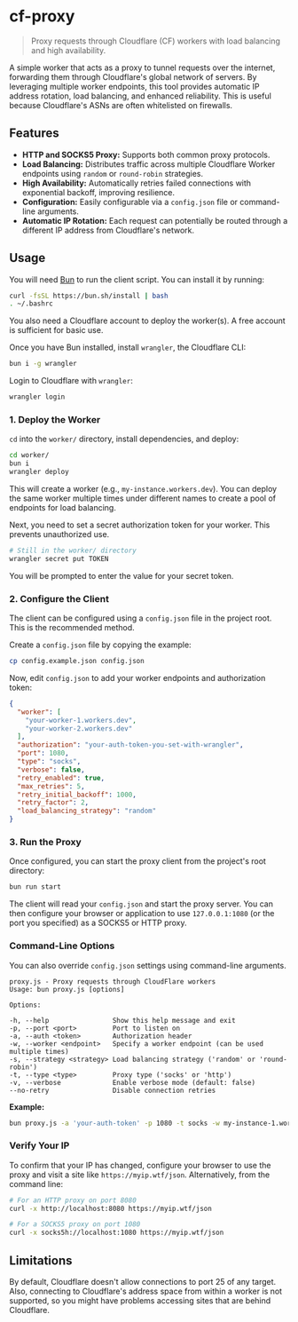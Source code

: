 # cf-proxy

> Proxy requests through Cloudflare (CF) workers with load balancing and high availability.

A simple worker that acts as a proxy to tunnel requests over the internet, forwarding them through Cloudflare's global network of servers. By leveraging multiple worker endpoints, this tool provides automatic IP address rotation, load balancing, and enhanced reliability. This is useful because Cloudflare's ASNs are often whitelisted on firewalls.

## Features

- **HTTP and SOCKS5 Proxy:** Supports both common proxy protocols.
- **Load Balancing:** Distributes traffic across multiple Cloudflare Worker endpoints using `random` or `round-robin` strategies.
- **High Availability:** Automatically retries failed connections with exponential backoff, improving resilience.
- **Configuration:** Easily configurable via a `config.json` file or command-line arguments.
- **Automatic IP Rotation:** Each request can potentially be routed through a different IP address from Cloudflare's network.

## Usage

You will need [Bun](https://bun.sh/) to run the client script. You can install it by running:

```bash
curl -fsSL https://bun.sh/install | bash
. ~/.bashrc
```

You also need a Cloudflare account to deploy the worker(s). A free account is sufficient for basic use.

Once you have Bun installed, install `wrangler`, the Cloudflare CLI:

```bash
bun i -g wrangler
```

Login to Cloudflare with `wrangler`:

```bash
wrangler login
```

### 1. Deploy the Worker

`cd` into the `worker/` directory, install dependencies, and deploy:

```bash
cd worker/
bun i
wrangler deploy
```

This will create a worker (e.g., `my-instance.workers.dev`). You can deploy the same worker multiple times under different names to create a pool of endpoints for load balancing.

Next, you need to set a secret authorization token for your worker. This prevents unauthorized use.

```bash
# Still in the worker/ directory
wrangler secret put TOKEN
```

You will be prompted to enter the value for your secret token.

### 2. Configure the Client

The client can be configured using a `config.json` file in the project root. This is the recommended method.

Create a `config.json` file by copying the example:

```bash
cp config.example.json config.json
```

Now, edit `config.json` to add your worker endpoints and authorization token:

```json
{
  "worker": [
    "your-worker-1.workers.dev",
    "your-worker-2.workers.dev"
  ],
  "authorization": "your-auth-token-you-set-with-wrangler",
  "port": 1080,
  "type": "socks",
  "verbose": false,
  "retry_enabled": true,
  "max_retries": 5,
  "retry_initial_backoff": 1000,
  "retry_factor": 2,
  "load_balancing_strategy": "random"
}
```

### 3. Run the Proxy

Once configured, you can start the proxy client from the project's root directory:

```bash
bun run start
```

The client will read your `config.json` and start the proxy server. You can then configure your browser or application to use `127.0.0.1:1080` (or the port you specified) as a SOCKS5 or HTTP proxy.

### Command-Line Options

You can also override `config.json` settings using command-line arguments.

```
proxy.js - Proxy requests through CloudFlare workers
Usage: bun proxy.js [options]

Options:

-h, --help                Show this help message and exit
-p, --port <port>         Port to listen on
-a, --auth <token>        Authorization header
-w, --worker <endpoint>   Specify a worker endpoint (can be used multiple times)
-s, --strategy <strategy> Load balancing strategy ('random' or 'round-robin')
-t, --type <type>         Proxy type ('socks' or 'http')
-v, --verbose             Enable verbose mode (default: false)
--no-retry                Disable connection retries
```

**Example:**

```bash
bun proxy.js -a 'your-auth-token' -p 1080 -t socks -w my-instance-1.workers.dev -w my-instance-2.workers.dev
```

### Verify Your IP

To confirm that your IP has changed, configure your browser to use the proxy and visit a site like `https://myip.wtf/json`. Alternatively, from the command line:

```bash
# For an HTTP proxy on port 8080
curl -x http://localhost:8080 https://myip.wtf/json

# For a SOCKS5 proxy on port 1080
curl -x socks5h://localhost:1080 https://myip.wtf/json
```

## Limitations

By default, Cloudflare doesn't allow connections to port 25 of any target. Also, connecting to Cloudflare's address space from within a worker is not supported, so you might have problems accessing sites that are behind Cloudflare.

